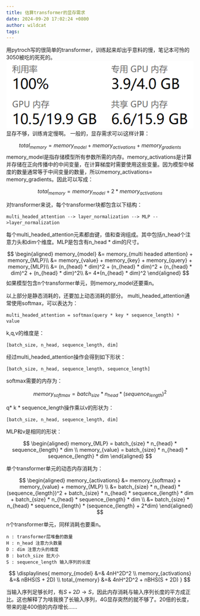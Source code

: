 ```yaml
---
title: 估算transformer的显存需求
date: 2024-09-20 17:02:24 +0800
author: wildcat
tags:
---
```

用pytroch写的很简单的transformer，训练起来却出乎意料的慢，笔记本可怜的3050被吃的死死的。
![](估算transformer的显存需求.md_Attachments/Pasted%20image%2020240920170515.png)
显存不够，训练肯定慢啊。
一般的，显存需求可以i这样计算：

$$
total_{memory} = memory_{model} + memory_{activations} + memory_{gradients}
$$
memory_model是指存储模型所有参数所需的内存。memory_activations是计算并存储在正向传播中的中间变量，在计算梯度时需要使用这些变量。因为模型中梯度的数量通常等于中间变量的数量，所以memory_activations= memory_gradients。因此可以写成：

$$
total_{memory} = memory_{model} + 2 * memory_{activations}
$$

对transformer来说，每个transformer块都包含以下结构：

```
multi_headed_attention --> layer_normalization --> MLP -->layer_normalization
```

每个multi_headed_attention元素都由键，值和查询组成。其中包括n_head个注意力头和dim个维度。MLP是包含有n_head * dim的尺寸。

$$
\begin{aligned}
memory_{model} &= memory_{multi headed attention} + memory_{MLP}\\
&= memory_{value} + memory_{key} + memory_{query} + memory_{MLP}\\
&= (n_{head} * dim)^2 + (n_{head} * dim)^2 + (n_{head} * dim)^2 + (n_{head} * dim)^2\\
&= 4*(n_{head} * dim)^2
\end{aligned}
$$
如果模型包含n个transformer单元，则memory_model还要乘n。

以上部分是静态消耗的，还要加上动态消耗的部分。
multi_headed_attention通常使用softmax，可以表达为：

```
multi_headed_attention = softmax(query * key * sequence_length) * value
```

k,q,v的维度是：

```
[batch_size, n_head, sequence_length, dim]
```

经过multi_headed_attention操作会得到如下形状：

```
[batch_size, n_head, sequence_length, sequence_length]
```

softmax需要的内存为：

$$
memory_{softmax} = batch_{size} * n_{head} * (sequence_{length})^2
$$

q* k * sequence_length操作乘以v的形状为：

```
[batch_size, n_head, sequence_length, dim]
```

MLP和v是相同的形状：

$$
\begin{aligned}
memory_{MLP} = batch_{size} * n_{head} * sequence_{length} * dim \\
memory_{value} = batch_{size} * n_{head} * sequence_{length} * dim 
\end{aligned}
$$

单个transformer单元的动态内存消耗为：

$$
\begin{aligned}
memory_{activations} 
&= memory_{softmax} + memory_{value} + memory_{MLP} \\
&= batch_{size} * n_{head} * (sequence_{length})^2  + batch_{size} * n_{head} * sequence_{length} * dim  + batch_{size} * n_{head} * sequence_{length} * dim \\
&= batch_{size} * n_{head} * sequence_{length} * (sequence_{length} + 2*dim)
\end{aligned}
$$

n个transformer单元，同样消耗也要乘n。


```
n : transformer层堆叠的数量
H : n_head 注意力头数量
D : dim 注意力头的维度
B : batch_size 批大小
S : sequence_length 输入序列的长度
```
$$
\displaylines{
memory_{model} &=& 4nH^2D^2 \\
memory_{activations} &=& nBHS(S + 2D) \\
total_{memory} &=& 4nH^2D^2 + nBHS(S + 2D)
}
$$

当输入序列足够长时，有$S+2D\rightarrow S$，因此内存消耗与输入序列长度的平方成正比。这也解释了为啥我换了长输入序列，4G显存突然的就不够了。20倍的长度，带来的是400倍的内存增长......
